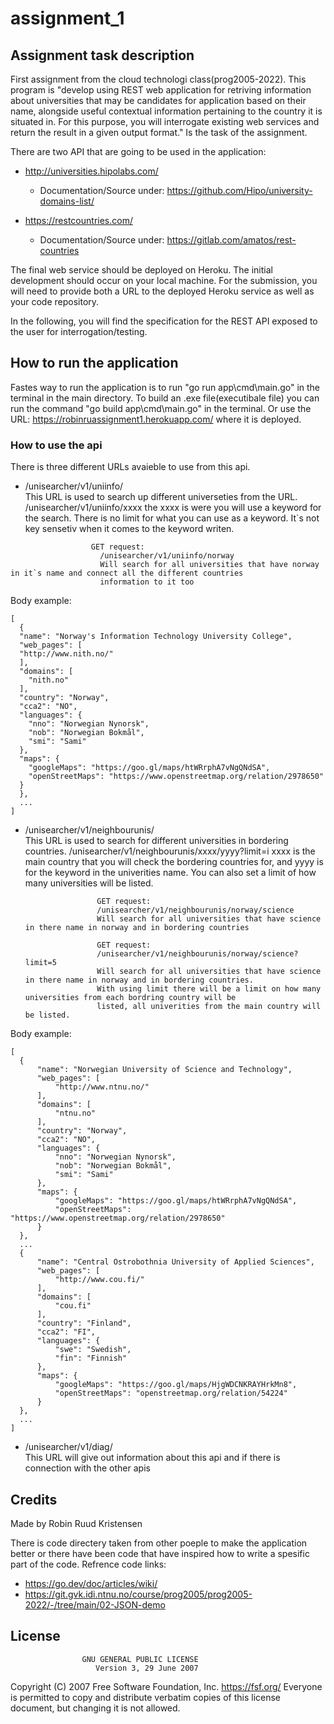 # assignment_1
## Assignment task description
First assignment from the cloud technologi class(prog2005-2022).
This program is "develop using REST web application for retriving information about universities that may be candidates for application based on their name, alongside useful contextual information pertaining to the country it is situated in. For this purpose, you will interrogate existing web services and return the result in a given output format." Is the task of the assignment. 

There are two API that are going to be used in the application:

- http://universities.hipolabs.com/
  - Documentation/Source under: https://github.com/Hipo/university-domains-list/

- https://restcountries.com/
  - Documentation/Source under: https://gitlab.com/amatos/rest-countries

The final web service should be deployed on Heroku. The initial development should occur on your local machine. For the submission, you will need to provide both a URL to the deployed Heroku service as well as your code repository.

In the following, you will find the specification for the REST API exposed to the user for interrogation/testing.

## How to run the application
Fastes way to run the application is to run "go run app\cmd\main.go" in the terminal in the main directory.
To build an .exe file(executibale file) you can run the command "go build app\cmd\main.go" in the terminal.
Or use the URL: https://robinruassignment1.herokuapp.com/ where it is deployed. 

### How to use the api
There is three different URLs avaieble to use from this api.

- /unisearcher/v1/uniinfo/  
  This URL is used to search up different universeties from the URL. /unisearcher/v1/uniinfo/xxxx the xxxx is were you will use a keyword for the search. There is no limit for what you can use as a keyword. It`s not key sensetiv when it comes to the keyword writen.
```
                  GET request:
                    /unisearcher/v1/uniinfo/norway
                    Will search for all universities that have norway in it`s name and connect all the different countries 
                    information to it too
```
Body example:

```
[
  {
  "name": "Norway's Information Technology University College",
  "web_pages": [
  "http://www.nith.no/"
  ],
  "domains": [
    "nith.no"
  ],
  "country": "Norway",
  "cca2": "NO",
  "languages": {
    "nno": "Norwegian Nynorsk",
    "nob": "Norwegian Bokmål",
    "smi": "Sami"
  },
  "maps": {
    "googleMaps": "https://goo.gl/maps/htWRrphA7vNgQNdSA",
    "openStreetMaps": "https://www.openstreetmap.org/relation/2978650"
  }
  },
  ...
]            
```                    
                      
- /unisearcher/v1/neighbourunis/  
  This URL is used to search for different universities in bordering countries. /unisearcher/v1/neighbourunis/xxxx/yyyy?limit=i xxxx is the main country that you will check the bordering countries for, and yyyy is for the keyword in the univerities name. You can also set a limit of how many universities will be listed.
  ```
                  GET request:
                  /unisearcher/v1/neighbourunis/norway/science
                  Will search for all universities that have science in there name in norway and in bordering countries
  ```

  ```
                  GET request:
                  /unisearcher/v1/neighbourunis/norway/science?limit=5
                  Will search for all universities that have science in there name in norway and in bordering countries. 
                  With using limit there will be a limit on how many universities from each bordring country will be 
                  listed, all univerities from the main country will be listed. 
  ```

Body example:
```
[
  {
      "name": "Norwegian University of Science and Technology",
      "web_pages": [
          "http://www.ntnu.no/"
      ],
      "domains": [
          "ntnu.no"
      ],
      "country": "Norway",
      "cca2": "NO",
      "languages": {
          "nno": "Norwegian Nynorsk",
          "nob": "Norwegian Bokmål",
          "smi": "Sami"
      },
      "maps": {
          "googleMaps": "https://goo.gl/maps/htWRrphA7vNgQNdSA",
          "openStreetMaps": "https://www.openstreetmap.org/relation/2978650"
      }
  },
  ...
  {
      "name": "Central Ostrobothnia University of Applied Sciences",
      "web_pages": [
          "http://www.cou.fi/"
      ],
      "domains": [
          "cou.fi"
      ],
      "country": "Finland",
      "cca2": "FI",
      "languages": {
          "swe": "Swedish",
          "fin": "Finnish"
      },
      "maps": {
          "googleMaps": "https://goo.gl/maps/HjgWDCNKRAYHrkMn8",
          "openStreetMaps": "openstreetmap.org/relation/54224"
      }
  },
  ...
]  
```

- /unisearcher/v1/diag/  
  This URL will give out information about this api and if there is connection with the other apis

## Credits
Made by Robin Ruud Kristensen

There is code directery taken from other poeple to make the application better or there have been code that have inspired how to write a spesific part of the code.
Refrence code links:
- https://go.dev/doc/articles/wiki/
- https://git.gvk.idi.ntnu.no/course/prog2005/prog2005-2022/-/tree/main/02-JSON-demo

## License
                    GNU GENERAL PUBLIC LICENSE
                       Version 3, 29 June 2007

 Copyright (C) 2007 Free Software Foundation, Inc. <https://fsf.org/>
 Everyone is permitted to copy and distribute verbatim copies
 of this license document, but changing it is not allowed.
